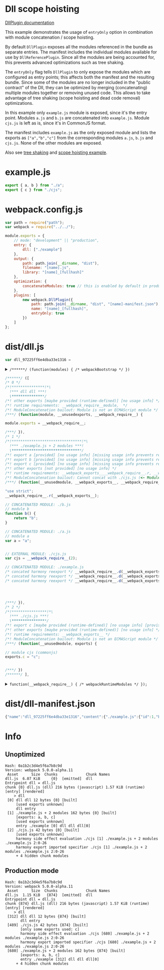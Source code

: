 # Dll scope hoisting

[DllPlugin documentation](https://webpack.js.org/plugins/dll-plugin)

This example demonstrates the usage of `entryOnly` option in combination with module concatenation / scope hoisting.

By default `DllPlugin` exposes all the modules referenced in the bundle as separate entries.
The manifest includes the individual modules available for use by `DllReferencePlugin`.
Since all the modules are being accounted for, this prevents advanced optimizations such as tree shaking.

The `entryOnly` flag tells `DllPlugin` to only expose the modules which are configured as entry points;
this affects both the manifest and the resulting bundle.
Since some of the modules are no longer included in the "public contract" of the Dll,
they can be optimized by merging (concatenating) multiple modules together or removing unused code.
This allows to take advantage of tree shaking (scope hoisting and dead code removal) optimizations.

In this example only `example.js` module is exposed, since it's the entry point.
Modules `a.js` and `b.js` are concatenated into `example.js`.
Module `cjs.js` is left as is, since it's in CommonJS format.

The manifest includes `example.js` as the only exposed module and lists the exports as `["a","b","c"]`
from the corresponding modules `a.js`, `b.js` and `cjs.js`. None of the other modules are exposed.

Also see [tree shaking](https://github.com/webpack/webpack/tree/master/examples/harmony-unused)
and [scope hoisting example](https://github.com/webpack/webpack/tree/master/examples/scope-hoisting).

# example.js

```javascript
export { a, b } from "./a";
export { c } from "./cjs";
```

# webpack.config.js

```javascript
var path = require("path");
var webpack = require("../../");

module.exports = {
	// mode: "development" || "production",
	entry: {
		dll: ["./example"]
	},
	output: {
		path: path.join(__dirname, "dist"),
		filename: "[name].js",
		library: "[name]_[fullhash]"
	},
	optimization: {
		concatenateModules: true // this is enabled by default in production mode
	},
	plugins: [
		new webpack.DllPlugin({
			path: path.join(__dirname, "dist", "[name]-manifest.json"),
			name: "[name]_[fullhash]",
			entryOnly: true
		})
	]
};
```

# dist/dll.js

```javascript
var dll_97225ff6e4dba33e1316 =
```
<details><summary><code>/******/ (function(modules) { /* webpackBootstrap */ })</code></summary>

``` js
/******/ (function(modules, runtime) { // webpackBootstrap
/******/ 	"use strict";
/******/ 	// The module cache
/******/ 	var installedModules = {};
/******/
/******/ 	// The require function
/******/ 	function __webpack_require__(moduleId) {
/******/
/******/ 		// Check if module is in cache
/******/ 		if(installedModules[moduleId]) {
/******/ 			return installedModules[moduleId].exports;
/******/ 		}
/******/ 		// Create a new module (and put it into the cache)
/******/ 		var module = installedModules[moduleId] = {
/******/ 			i: moduleId,
/******/ 			l: false,
/******/ 			exports: {}
/******/ 		};
/******/
/******/ 		// Execute the module function
/******/ 		modules[moduleId].call(module.exports, module, module.exports, __webpack_require__);
/******/
/******/ 		// Flag the module as loaded
/******/ 		module.l = true;
/******/
/******/ 		// Return the exports of the module
/******/ 		return module.exports;
/******/ 	}
/******/
/******/
/******/
/******/ 	// the startup function
/******/ 	function startup() {
/******/ 		// Load entry module and return exports
/******/ 		return __webpack_require__(0);
/******/ 	};
/******/ 	// initialize runtime
/******/ 	runtime(__webpack_require__);
/******/
/******/ 	// run startup
/******/ 	return startup();
/******/ })
/************************************************************************/
```

</details>

``` js
/******/ ([
/* 0 */
/*!***************!*\
  !*** dll dll ***!
  \***************/
/*! other exports [maybe provided (runtime-defined)] [no usage info] */
/*! runtime requirements: __webpack_require__module,  */
/*! ModuleConcatenation bailout: Module is not an ECMAScript module */
/***/ (function(module, __unusedexports, __webpack_require__) {

module.exports = __webpack_require__;

/***/ }),
/* 1 */
/*!********************************!*\
  !*** ./example.js + 2 modules ***!
  \********************************/
/*! export a [provided] [no usage info] [missing usage info prevents renaming] */
/*! export b [provided] [no usage info] [missing usage info prevents renaming] */
/*! export c [provided] [no usage info] [missing usage info prevents renaming] */
/*! other exports [not provided] [no usage info] */
/*! runtime requirements: __webpack_exports____webpack_require__.r, __webpack_require__.d, __webpack_require__.t, __webpack_require__.n, __webpack_require__,  */
/*! ModuleConcatenation bailout: Cannot concat with ./cjs.js (<- Module is not an ECMAScript module) */
/***/ (function(__unusedmodule, __webpack_exports__, __webpack_require__) {

"use strict";
__webpack_require__.r(__webpack_exports__);

// CONCATENATED MODULE: ./b.js
// module b
function b() {
	return "b";
}

// CONCATENATED MODULE: ./a.js
// module a
var a = "a";


// EXTERNAL MODULE: ./cjs.js
var cjs = __webpack_require__(2);

// CONCATENATED MODULE: ./example.js
/* concated harmony reexport */ __webpack_require__.d(__webpack_exports__, "a", function() { return a; });
/* concated harmony reexport */ __webpack_require__.d(__webpack_exports__, "b", function() { return b; });
/* concated harmony reexport */ __webpack_require__.d(__webpack_exports__, "c", function() { return cjs["c"]; });




/***/ }),
/* 2 */
/*!****************!*\
  !*** ./cjs.js ***!
  \****************/
/*! export c [maybe provided (runtime-defined)] [no usage info] [provision prevents renaming (no use info)] */
/*! other exports [maybe provided (runtime-defined)] [no usage info] */
/*! runtime requirements: __webpack_exports__ */
/*! ModuleConcatenation bailout: Module is not an ECMAScript module */
/***/ (function(__unusedmodule, exports) {

// module cjs (commonjs)
exports.c = "c";


/***/ })
/******/ ],
```

<details><summary><code>function(__webpack_require__) { /* webpackRuntimeModules */ });</code></summary>

``` js
/******/ function(__webpack_require__) { // webpackRuntimeModules
/******/ 	"use strict";
/******/ 
/******/ 	/* webpack/runtime/make namespace object */
/******/ 	!function() {
/******/ 		// define __esModule on exports
/******/ 		__webpack_require__.r = function(exports) {
/******/ 			if(typeof Symbol !== 'undefined' && Symbol.toStringTag) {
/******/ 				Object.defineProperty(exports, Symbol.toStringTag, { value: 'Module' });
/******/ 			}
/******/ 			Object.defineProperty(exports, '__esModule', { value: true });
/******/ 		};
/******/ 	}();
/******/ 	
/******/ 	/* webpack/runtime/define property getter */
/******/ 	!function() {
/******/ 		// define getter function for harmony exports
/******/ 		var hasOwnProperty = Object.prototype.hasOwnProperty;
/******/ 		__webpack_require__.d = function(exports, name, getter) {
/******/ 			if(!hasOwnProperty.call(exports, name)) {
/******/ 				Object.defineProperty(exports, name, { enumerable: true, get: getter });
/******/ 			}
/******/ 		};
/******/ 	}();
/******/ 	
/******/ 	/* webpack/runtime/create fake namespace object */
/******/ 	!function() {
/******/ 		// create a fake namespace object
/******/ 		// mode & 1: value is a module id, require it
/******/ 		// mode & 2: merge all properties of value into the ns
/******/ 		// mode & 4: return value when already ns object
/******/ 		// mode & 8|1: behave like require
/******/ 		__webpack_require__.t = function(value, mode) {
/******/ 			if(mode & 1) value = this(value);
/******/ 			if(mode & 8) return value;
/******/ 			if((mode & 4) && typeof value === 'object' && value && value.__esModule) return value;
/******/ 			var ns = Object.create(null);
/******/ 			__webpack_require__.r(ns);
/******/ 			Object.defineProperty(ns, 'default', { enumerable: true, value: value });
/******/ 			if(mode & 2 && typeof value != 'string') for(var key in value) __webpack_require__.d(ns, key, function(key) { return value[key]; }.bind(null, key));
/******/ 			return ns;
/******/ 		};
/******/ 	}();
/******/ 	
/******/ 	/* webpack/runtime/compat get default export */
/******/ 	!function() {
/******/ 		// getDefaultExport function for compatibility with non-harmony modules
/******/ 		__webpack_require__.n = function(module) {
/******/ 			var getter = module && module.__esModule ?
/******/ 				function getDefault() { return module['default']; } :
/******/ 				function getModuleExports() { return module; };
/******/ 			__webpack_require__.d(getter, 'a', getter);
/******/ 			return getter;
/******/ 		};
/******/ 	}();
/******/ 	
/******/ }
);
```

</details>


# dist/dll-manifest.json

```javascript
{"name":"dll_97225ff6e4dba33e1316","content":{"./example.js":{"id":1,"buildMeta":{"exportsType":"namespace"},"exports":["a","b","c"]}}}
```

# Info

## Unoptimized

```
Hash: 0a1b2c3d4e5f6a7b8c9d
Version: webpack 5.0.0-alpha.11
 Asset      Size  Chunks             Chunk Names
dll.js  6.07 KiB     {0}  [emitted]  dll
Entrypoint dll = dll.js
chunk {0} dll.js (dll) 216 bytes (javascript) 1.57 KiB (runtime) [entry] [rendered]
    > dll
 [0] dll dll 12 bytes {0} [built]
     [used exports unknown]
     dll entry
 [1] ./example.js + 2 modules 162 bytes {0} [built]
     [exports: a, b, c]
     [used exports unknown]
     entry ./example [0] dll dll dll[0]
 [2] ./cjs.js 42 bytes {0} [built]
     [used exports unknown]
     harmony side effect evaluation ./cjs [1] ./example.js + 2 modules ./example.js 2:0-26
     harmony export imported specifier ./cjs [1] ./example.js + 2 modules ./example.js 2:0-26
     + 4 hidden chunk modules
```

## Production mode

```
Hash: 0a1b2c3d4e5f6a7b8c9d
Version: webpack 5.0.0-alpha.11
 Asset      Size  Chunks             Chunk Names
dll.js  1.15 KiB   {874}  [emitted]  dll
Entrypoint dll = dll.js
chunk {874} dll.js (dll) 216 bytes (javascript) 1.57 KiB (runtime) [entry] [rendered]
    > dll
 [312] dll dll 12 bytes {874} [built]
       dll entry
 [489] ./cjs.js 42 bytes {874} [built]
       [only some exports used: c]
       harmony side effect evaluation ./cjs [680] ./example.js + 2 modules ./example.js 2:0-26
       harmony export imported specifier ./cjs [680] ./example.js + 2 modules ./example.js 2:0-26
 [680] ./example.js + 2 modules 162 bytes {874} [built]
       [exports: a, b, c]
       entry ./example [312] dll dll dll[0]
     + 4 hidden chunk modules
```
